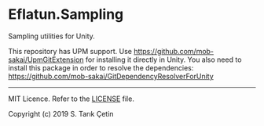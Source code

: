# Eflatun.Sampling
Sampling utilities for Unity.

This repository has UPM support. Use https://github.com/mob-sakai/UpmGitExtension for installing it directly in Unity.
You also need to install this package in order to resolve the dependencies: https://github.com/mob-sakai/GitDependencyResolverForUnity

----

MIT Licence. Refer to the [LICENSE](/LICENSE) file.

Copyright (c) 2019 S. Tarık Çetin
